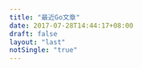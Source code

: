 ```yaml
---
title: "最近Go文章"
date: 2017-07-28T14:44:17+08:00
draft: false
layout: "last"
notSingle: "true"
---
```


